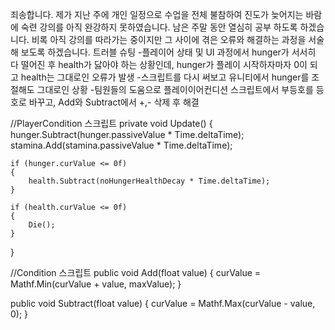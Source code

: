 죄송합니다.
제가 지난 주에 개인 일정으로 수업을 전체 불참하여 진도가 늦어지는 바람에 숙련 강의를 아직 완강하지 못하였습니다. 남은 주말 동안 열심히 공부 하도록 하겠습니다.
비록 아직 강의를 따라가는 중이지만 그 사이에 겪은 오류와 해결하는 과정을 서술해 보도록 하겠습니다.
트러블 슈팅
-플레이어 상태 및 UI 과정에서 hunger가 서서히 다 떨어진 후 health가 닳아야 하는 상황인데, hunger가 플레이 시작하자마자 0이 되고 health는 그대로인 오류가 발생
-스크립트를 다시 써보고 유니티에서 hunger를 조절해도 그대로인 상황 
-팀원들의 도움으로 플레이이어컨디션 스크립트에서 부등호를 등호로 바꾸고, Add와 Subtract에서 +,- 삭제 후 해결

//PlayerCondition 스크립트
private void Update()
{
    hunger.Subtract(hunger.passiveValue * Time.deltaTime);
    stamina.Add(stamina.passiveValue * Time.deltaTime);

    if (hunger.curValue <= 0f)
    {
        health.Subtract(noHungerHealthDecay * Time.deltaTime);
    }

    if (health.curValue <= 0f)
    {
        Die();
    }
}

//Condition 스크립트
 public void Add(float value)
 {
     curValue = Mathf.Min(curValue + value, maxValue);
 }

 public void Subtract(float value)
 {
     curValue = Mathf.Max(curValue - value, 0);
 }
